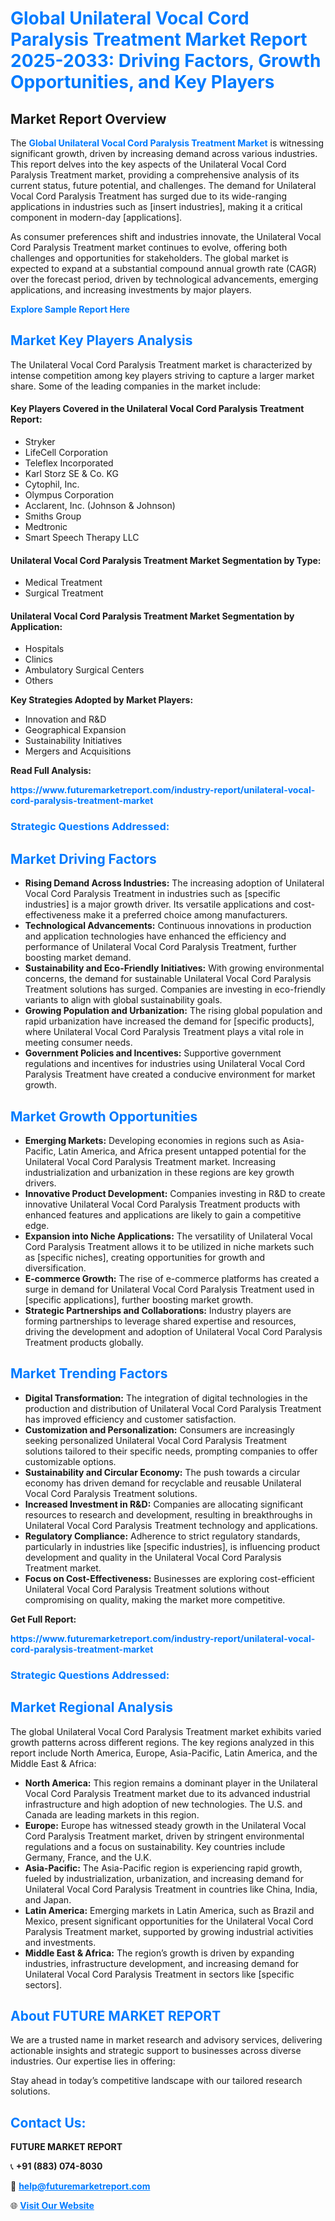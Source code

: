<h1 style="color: #007BFF;">Global Unilateral Vocal Cord Paralysis Treatment Market Report 2025-2033: Driving Factors, Growth Opportunities, and Key Players</h1>

<section id="overview">
<h2>Market Report Overview</h2>
<p>The <a href="https://www.futuremarketreport.com/industry-report/unilateral-vocal-cord-paralysis-treatment-market" style="color: #007BFF; text-decoration: none;"><strong>Global Unilateral Vocal Cord Paralysis Treatment Market</strong></a> is witnessing significant growth, driven by increasing demand across various industries. This report delves into the key aspects of the Unilateral Vocal Cord Paralysis Treatment market, providing a comprehensive analysis of its current status, future potential, and challenges. The demand for Unilateral Vocal Cord Paralysis Treatment has surged due to its wide-ranging applications in industries such as [insert industries], making it a critical component in modern-day [applications].</p>
<p>As consumer preferences shift and industries innovate, the Unilateral Vocal Cord Paralysis Treatment market continues to evolve, offering both challenges and opportunities for stakeholders. The global market is expected to expand at a substantial compound annual growth rate (CAGR) over the forecast period, driven by technological advancements, emerging applications, and increasing investments by major players.</p>
</section>

<section id="overview">
<p><a href="https://www.futuremarketreport.com/request-sample/reportId=77468" style="color: #007BFF; text-decoration: none;"><strong>Explore Sample Report Here</strong></a></p>
</section>

<section id="key-players">
<h2 style="color: #007BFF;">Market Key Players Analysis</h2>
<p>The Unilateral Vocal Cord Paralysis Treatment market is characterized by intense competition among key players striving to capture a larger market share. Some of the leading companies in the market include:</p>
<h4>Key Players Covered in the Unilateral Vocal Cord Paralysis Treatment Report:</h4>
<ul><li>Stryker</li><li>LifeCell Corporation</li><li>Teleflex Incorporated</li><li>Karl Storz SE &amp; Co. KG</li><li>Cytophil, Inc.</li><li>Olympus Corporation</li><li>Acclarent, Inc. (Johnson &amp; Johnson)</li><li>Smiths Group</li><li>Medtronic</li><li>Smart Speech Therapy LLC</li></ul>
<h4>Unilateral Vocal Cord Paralysis Treatment Market Segmentation by Type:</h4>
<ul><li>Medical Treatment</li><li>Surgical Treatment</li></ul>

<h4>Unilateral Vocal Cord Paralysis Treatment Market Segmentation by Application:</h4>
<ul><li>Hospitals</li><li>Clinics</li><li>Ambulatory Surgical Centers</li><li>Others</li></ul>
<p><strong>Key Strategies Adopted by Market Players:</strong></p>
<ul>
<li>Innovation and R&D</li>
<li>Geographical Expansion</li>
<li>Sustainability Initiatives</li>
<li>Mergers and Acquisitions</li>
</ul>
</section>

<section>
<p><strong>Read Full Analysis: </strong></p><a href="https://www.futuremarketreport.com/industry-report/unilateral-vocal-cord-paralysis-treatment-market" style="color: #007BFF; text-decoration: none;"><strong>https://www.futuremarketreport.com/industry-report/unilateral-vocal-cord-paralysis-treatment-market</strong></a>
<h3 style="color: #007BFF;">Strategic Questions Addressed:</h3>
</section>

<section id="driving-factors">
<h2 style="color: #007BFF;">Market Driving Factors</h2>
<ul>
<li><strong>Rising Demand Across Industries:</strong> The increasing adoption of Unilateral Vocal Cord Paralysis Treatment in industries such as [specific industries] is a major growth driver. Its versatile applications and cost-effectiveness make it a preferred choice among manufacturers.</li>
<li><strong>Technological Advancements:</strong> Continuous innovations in production and application technologies have enhanced the efficiency and performance of Unilateral Vocal Cord Paralysis Treatment, further boosting market demand.</li>
<li><strong>Sustainability and Eco-Friendly Initiatives:</strong> With growing environmental concerns, the demand for sustainable Unilateral Vocal Cord Paralysis Treatment solutions has surged. Companies are investing in eco-friendly variants to align with global sustainability goals.</li>
<li><strong>Growing Population and Urbanization:</strong> The rising global population and rapid urbanization have increased the demand for [specific products], where Unilateral Vocal Cord Paralysis Treatment plays a vital role in meeting consumer needs.</li>
<li><strong>Government Policies and Incentives:</strong> Supportive government regulations and incentives for industries using Unilateral Vocal Cord Paralysis Treatment have created a conducive environment for market growth.</li>
</ul>
</section>

<section id="growth-opportunities">
<h2 style="color: #007BFF;">Market Growth Opportunities</h2>
<ul>
<li><strong>Emerging Markets:</strong> Developing economies in regions such as Asia-Pacific, Latin America, and Africa present untapped potential for the Unilateral Vocal Cord Paralysis Treatment market. Increasing industrialization and urbanization in these regions are key growth drivers.</li>
<li><strong>Innovative Product Development:</strong> Companies investing in R&D to create innovative Unilateral Vocal Cord Paralysis Treatment products with enhanced features and applications are likely to gain a competitive edge.</li>
<li><strong>Expansion into Niche Applications:</strong> The versatility of Unilateral Vocal Cord Paralysis Treatment allows it to be utilized in niche markets such as [specific niches], creating opportunities for growth and diversification.</li>
<li><strong>E-commerce Growth:</strong> The rise of e-commerce platforms has created a surge in demand for Unilateral Vocal Cord Paralysis Treatment used in [specific applications], further boosting market growth.</li>
<li><strong>Strategic Partnerships and Collaborations:</strong> Industry players are forming partnerships to leverage shared expertise and resources, driving the development and adoption of Unilateral Vocal Cord Paralysis Treatment products globally.</li>
</ul>
</section>

<section id="trending-factors">
<h2 style="color: #007BFF;">Market Trending Factors</h2>
<ul>
<li><strong>Digital Transformation:</strong> The integration of digital technologies in the production and distribution of Unilateral Vocal Cord Paralysis Treatment has improved efficiency and customer satisfaction.</li>
<li><strong>Customization and Personalization:</strong> Consumers are increasingly seeking personalized Unilateral Vocal Cord Paralysis Treatment solutions tailored to their specific needs, prompting companies to offer customizable options.</li>
<li><strong>Sustainability and Circular Economy:</strong> The push towards a circular economy has driven demand for recyclable and reusable Unilateral Vocal Cord Paralysis Treatment solutions.</li>
<li><strong>Increased Investment in R&D:</strong> Companies are allocating significant resources to research and development, resulting in breakthroughs in Unilateral Vocal Cord Paralysis Treatment technology and applications.</li>
<li><strong>Regulatory Compliance:</strong> Adherence to strict regulatory standards, particularly in industries like [specific industries], is influencing product development and quality in the Unilateral Vocal Cord Paralysis Treatment market.</li>
<li><strong>Focus on Cost-Effectiveness:</strong> Businesses are exploring cost-efficient Unilateral Vocal Cord Paralysis Treatment solutions without compromising on quality, making the market more competitive.</li>
</ul>
</section>

<section>
<p><strong>Get Full Report: </strong></p><a href="https://www.futuremarketreport.com/industry-report/unilateral-vocal-cord-paralysis-treatment-market" style="color: #007BFF; text-decoration: none;"><strong>https://www.futuremarketreport.com/industry-report/unilateral-vocal-cord-paralysis-treatment-market</strong></a>
<h3 style="color: #007BFF;">Strategic Questions Addressed:</h3>
</section>


<section id="regional-analysis">
<h2 style="color: #007BFF;">Market Regional Analysis</h2>
<p>The global Unilateral Vocal Cord Paralysis Treatment market exhibits varied growth patterns across different regions. The key regions analyzed in this report include North America, Europe, Asia-Pacific, Latin America, and the Middle East & Africa:</p>
<ul>
<li><strong>North America:</strong> This region remains a dominant player in the Unilateral Vocal Cord Paralysis Treatment market due to its advanced industrial infrastructure and high adoption of new technologies. The U.S. and Canada are leading markets in this region.</li>
<li><strong>Europe:</strong> Europe has witnessed steady growth in the Unilateral Vocal Cord Paralysis Treatment market, driven by stringent environmental regulations and a focus on sustainability. Key countries include Germany, France, and the U.K.</li>
<li><strong>Asia-Pacific:</strong> The Asia-Pacific region is experiencing rapid growth, fueled by industrialization, urbanization, and increasing demand for Unilateral Vocal Cord Paralysis Treatment in countries like China, India, and Japan.</li>
<li><strong>Latin America:</strong> Emerging markets in Latin America, such as Brazil and Mexico, present significant opportunities for the Unilateral Vocal Cord Paralysis Treatment market, supported by growing industrial activities and investments.</li>
<li><strong>Middle East & Africa:</strong> The region’s growth is driven by expanding industries, infrastructure development, and increasing demand for Unilateral Vocal Cord Paralysis Treatment in sectors like [specific sectors].</li>
</ul>
</section>

<footer>
<h2 style="color: #007BFF;">About FUTURE MARKET REPORT</h2>
<p>We are a trusted name in market research and advisory services, delivering actionable insights and strategic support to businesses across diverse industries. Our expertise lies in offering:</p>

<p>Stay ahead in today’s competitive landscape with our tailored research solutions.</p>

<h2 style="color: #007BFF;">Contact Us:</h2>
<p><strong>FUTURE MARKET REPORT</strong></p>
<p>📞 <strong>+91 (883) 074-8030</strong></p>
<p>📧 <strong><a href="mailto:help@futuremarketreport.com" style="color: #007BFF;">help@futuremarketreport.com</a></strong></p>
<p>🌐 <strong><a href="https://www.futuremarketreport.com/" style="color: #007BFF;">Visit Our Website</a></strong></p>
</footer>